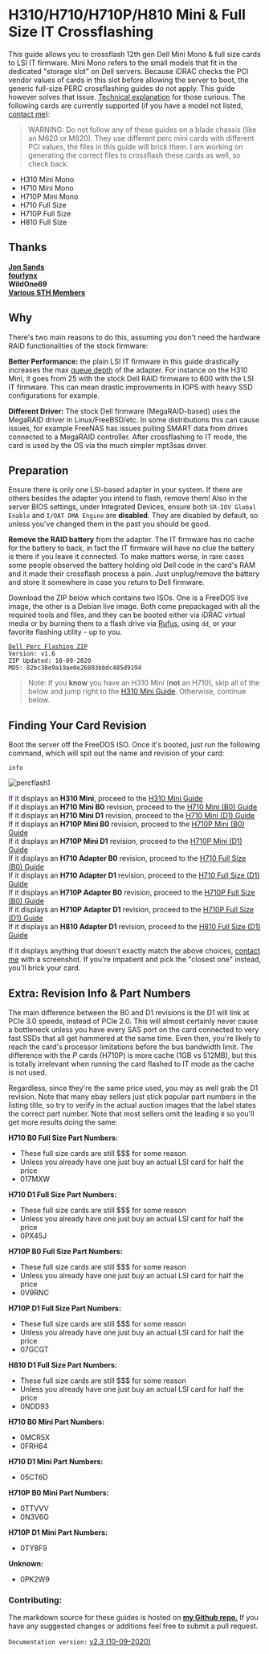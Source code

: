 # H310/H710/H710P/H810 Mini & Full Size IT Crossflashing  

This guide allows you to crossflash 12th gen Dell Mini Mono & full size cards to LSI IT firmware. Mini Mono refers to the small models that fit in the dedicated "storage slot" on Dell servers. Because iDRAC checks the PCI vendor values of cards in this slot before allowing the server to boot, the generic full-size PERC crossflashing guides do not apply. This guide however solves that issue. [Technical explanation](https://github.com/marcan/lsirec/issues/1#issuecomment-574971959) for those curious. The following cards are currently supported (if you have a model not listed, [contact me](mailto:jon@fohdeesha.com?subject=PERC-Unknown)):

>WARNING: Do not follow any of these guides on a blade chassis (like an M620 or M820). They use different perc mini cards with different PCI values, the files in this guide will brick them. I am working on generating the correct files to crossflash these cards as well, so check back.  

* H310 Mini Mono
* H710 Mini Mono
* H710P Mini Mono
* H710 Full Size
* H710P Full Size
* H810 Full Size

## Thanks
[**Jon Sands**](https://fohdeesha.com/)  
[**fourlynx**](mailto:fourlynx@phoxden.net)  
**WildOne69**  
[**Various STH Members**](https://forums.servethehome.com/index.php?threads/perc-h710-mini-to-it-mode.25448/page-3)  

## Why

There's two main reasons to do this, assuming you don't need the hardware RAID functionalities of the stock firmware:  

**Better Performance:** the plain LSI IT firmware in this guide drastically increases the max [queue depth](https://www.settlersoman.com/what-is-storage-queue-depth-qd-and-why-is-it-so-important/) of the adapter. For instance on the H310 Mini, it goes from 25 with the stock Dell RAID firmware to 600 with the LSI IT firmware. This can mean drastic improvements in IOPS with heavy SSD configurations for example.

**Different Driver:** The stock Dell firmware (MegaRAID-based) uses the MegaRAID driver in Linux/FreeBSD/etc. In some distributions this can cause issues, for example FreeNAS has issues pulling SMART data from drives connected to a MegaRAID controller. After crossflashing to IT mode, the card is used by the OS via the much simpler mpt3sas driver.

## Preparation
Ensure there is only one LSI-based adapter in your system. If there are others besides the adapter you intend to flash, remove them! Also in the server BIOS settings, under Integrated Devices, ensure both `SR-IOV Global Enable` and `I/OAT DMA Engine` are **disabled**. They are disabled by default, so unless you've changed them in the past you should be good.  

**Remove the RAID battery** from the adapter. The IT firmware has no cache for the battery to back, in fact the IT firmware will have no clue the battery is there if you leave it connected. To make matters worse, in rare cases some people observed the battery holding old Dell code in the card's RAM and it made their crossflash process a pain. Just unplug/remove the battery and store it somewhere in case you return to Dell firmware.

Download the ZIP below which contains two ISOs. One is a FreeDOS live image, the other is a Debian live image. Both come prepackaged with all the required tools and files, and they can be booted either via iDRAC virtual media or by burning them to a flash drive via [Rufus](https://rufus.ie/), using `dd`, or your favorite flashing utility - up to you.  

[```Dell Perc Flashing ZIP```](https://fohdeesha.com/data/other/perc/perc-crossflash-v1.6.zip)  
```Version: v1.6```  
```ZIP Updated: 10-09-2020```  
```MD5: 82bc38e9a19ae0e26803bbdc485d9194```   

>Note: If you **know** you have an H310 Mini (**not** an H710), skip all of the below and jump right to the [H310 Mini Guide](https://fohdeesha.com/docs/H310/). Otherwise, continue below.  

## Finding Your Card Revision

Boot the server off the FreeDOS ISO. Once it's booted, just run the following command, which will spit out the name and revision of your card:
```
info
```
![percflash1](https://fohdeesha.com/data/other/perc/percinfo.png)

If it displays an **H310 Mini**, proceed to the [H310 Mini Guide](https://fohdeesha.com/docs/H310/)  
If it displays an **H710 Mini B0** revision, proceed to the [H710 Mini (B0) Guide](https://fohdeesha.com/docs/H710-B0/)  
If it displays an **H710 Mini D1** revision, proceed to the [H710 Mini (D1) Guide](https://fohdeesha.com/docs/H710-D1/)  
If it displays an **H710P Mini B0** revision, proceed to the [H710P Mini (B0) Guide](https://fohdeesha.com/docs/H710P-B0/)  
If it displays an **H710P Mini D1** revision, proceed to the [H710P Mini (D1) Guide](https://fohdeesha.com/docs/H710P-D1/)  
If it displays an **H710 Adapter B0** revision, proceed to the [H710 Full Size (B0) Guide](https://fohdeesha.com/docs/H710-B0-full/)  
If it displays an **H710 Adapter D1** revision, proceed to the [H710 Full Size (D1) Guide](https://fohdeesha.com/docs/H710-D1-full/)  
If it displays an **H710P Adapter B0** revision, proceed to the [H710P Full Size (B0) Guide](https://fohdeesha.com/docs/H710P-B0-full/)  
If it displays an **H710P Adapter D1** revision, proceed to the [H710P Full Size (D1) Guide](https://fohdeesha.com/docs/H710P-D1-full/)  
If it displays an **H810 Adapter D1** revision, proceed to the [H810 Full Size (D1) Guide](https://fohdeesha.com/docs/H810-D1-full/)  

If it displays anything that doesn't exactly match the above choices, [contact me](mailto:jon@fohdeesha.com?subject=PERC-Unknown) with a screenshot. If you're impatient and pick the "closest one" instead, you'll brick your card.

## Extra: Revision Info & Part Numbers
The main difference between the B0 and D1 revisions is the D1 will link at PCIe 3.0 speeds, instead of PCIe 2.0. This will almost certainly never cause a bottleneck unless you have every SAS port on the card connected to very fast SSDs that all get hammered at the same time. Even then, you're likely to reach the card's processor limitations before the bus bandwidth limit. The difference with the *P* cards (H710P) is more cache (1GB vs 512MB), but this is totally irrelevant when running the card flashed to IT mode as the cache is not used.

Regardless, since they're the same price used, you may as well grab the D1 revision. Note that many ebay sellers just stick popular part numbers in the listing title, so try to verify in the actual auction images that the label states the correct part number. Note that most sellers omit the leading `0` so you'll get more results doing the same:

**H710 B0 Full Size Part Numbers:**  
- These full size cards are still $$$ for some reason  
- Unless you already have one just buy an actual LSI card for half the price  
- 017MXW  

**H710 D1 Full Size Part Numbers:**  
- These full size cards are still $$$ for some reason  
- Unless you already have one just buy an actual LSI card for half the price  
- 0PX45J  

**H710P B0 Full Size Part Numbers:**  
- These full size cards are still $$$ for some reason  
- Unless you already have one just buy an actual LSI card for half the price  
- 0V9RNC  

**H710P D1 Full Size Part Numbers:**  
- These full size cards are still $$$ for some reason  
- Unless you already have one just buy an actual LSI card for half the price  
- 07GCGT  

**H810 D1 Full Size Part Numbers:**  
- These full size cards are still $$$ for some reason  
- Unless you already have one just buy an actual LSI card for half the price  
- 0NDD93  

**H710 B0 Mini Part Numbers:**  
- 0MCR5X  
- 0FRH64  

**H710 D1 Mini Part Numbers:**    
- 05CT6D  

**H710P B0 Mini Part Numbers:**  
- 0TTVVV  
- 0N3V6G  

**H710P D1 Mini Part Numbers:**  
- 0TY8F9  

**Unknown:**  
- 0PK2W9  

### Contributing:
The markdown source for these guides is hosted on [**my Github repo.**](https://github.com/Fohdeesha/lab-docu) If you have any suggested changes or additions feel free to submit a pull request.  

```Documentation version:``` [ v2.3 (10-09-2020)](https://github.com/Fohdeesha/lab-docu/commits/master) 